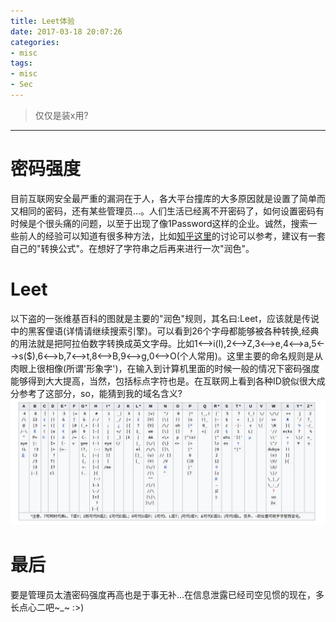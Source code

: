 ```yaml
---
title: Leet体验
date: 2017-03-18 20:07:26
categories:
- misc
tags:
- misc
- Sec
---
```


> 仅仅是装x用?



-------------------------------

# 密码强度
目前互联网安全最严重的漏洞在于人，各大平台撞库的大多原因就是设置了简单而又相同的密码，还有某些管理员...。人们生活已经离不开密码了，如何设置密码有时候是个很头痛的问题，以至于出现了像1Password这样的企业。诚然，搜索一些前人的经验可以知道有很多种方法，比如[知乎这里](https://www.zhihu.com/question/21201996)的讨论可以参考，建议有一套自己的"转换公式"。在想好了字符串之后再来进行一次"润色"。


# Leet
以下盗的一张维基百科的图就是主要的"润色"规则，其名曰:Leet，应该就是传说中的黑客俚语(详情请继续搜索引擎)。可以看到26个字母都能够被各种转换,经典的用法就是把阿拉伯数字转换成英文字母。比如1<-->i(l),2<-->Z,3<-->e,4<-->a,5<-->s($),6<-->b,7<-->t,8<-->B,9<-->g,0<-->O(个人常用)。这里主要的命名规则是从肉眼上很相像(所谓'形象字')，在输入到计算机里面的时候一般的情况下密码强度能够得到大大提高，当然，包括标点字符也是。在互联网上看到各种ID貌似很大成分参考了这部分，so，能猜到我的域名含义?
![Leet_by_wikipedia.png](/images/Leet_by_wikipedia.png)

# 最后
要是管理员太渣密码强度再高也是于事无补...在信息泄露已经司空见惯的现在，多长点心二吧~_~ :>)
